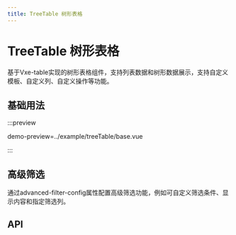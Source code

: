 ```yaml
---
title: TreeTable 树形表格
---
```


# TreeTable 树形表格

基于Vxe-table实现的树形表格组件，支持列表数据和树形数据展示，支持自定义模板、自定义列、自定义操作等功能。

## 基础用法

:::preview

demo-preview=../example/treeTable/base.vue

:::

## 高级筛选

通过advanced-filter-config属性配置高级筛选功能，例如可自定义筛选条件、显示内容和指定筛选列。

<!-- :::preview

demo-preview=../example/treeTable/advancedScreening.vue

::: -->

## API

<API src="../data/tree_table.json" lang="zh"></API>
